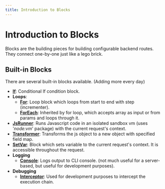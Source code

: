 ```yaml
---
title: Introduction to Blocks
---
```


# Introduction to Blocks

Blocks are the building pieces for building configurable backend routes. They connect one-by-one just like a lego brick.

## Built-in Blocks

There are several built-in blocks available. (Adding more every day)

-   **[If](built-in/if.md)**: Conditional If condition block.
-   **Loops**:
    -   **[For](built-in/for.md)**: Loop block which loops from start to end with step (incrementer).
    -   **[ForEach](built-in/foreach.md)**: Inherited by for loop, which accepts array as input or from params and loops through it.
-   **[JsRunner](built-in/jsrunner.md)**: Runs Javascript code in an isolated sandbox vm (uses '_node:vm_' package) with the current request's context.
-   **[Transformer](built-in/transformer.md)**: Transforms the js object to a new object with specified field map.
-   **[SetVar](built-in/setvar.md)**: Block which sets variable to the current request's context. It is accessible throughout the request.
-   **Logging**
    -   **[Console](built-in/console.md)**: Logs output to CLI console. (not much useful for a server-based, but useful for development purposes).
-   **Debugging**
    -   **[Interceptor](built-in/interceptor.md)**: Used for development purposes to intercept the execution chain.
